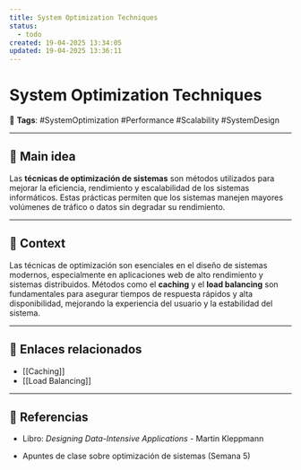 ```yaml
---
title: System Optimization Techniques
status:
  - todo
created: 19-04-2025 13:34:05
updated: 19-04-2025 13:36:11
---
```


# System Optimization Techniques

🔖 **Tags**: #SystemOptimization #Performance #Scalability #SystemDesign

---

## 🧠 Main idea

Las **técnicas de optimización de sistemas** son métodos utilizados para mejorar la eficiencia, rendimiento y escalabilidad de los sistemas informáticos. Estas prácticas permiten que los sistemas manejen mayores volúmenes de tráfico o datos sin degradar su rendimiento.

---

## 🧩 Context

Las técnicas de optimización son esenciales en el diseño de sistemas modernos, especialmente en aplicaciones web de alto rendimiento y sistemas distribuidos. Métodos como el **caching** y el **load balancing** son fundamentales para asegurar tiempos de respuesta rápidos y alta disponibilidad, mejorando la experiencia del usuario y la estabilidad del sistema.

---

## 🔗 Enlaces relacionados

- [[Caching]]
- [[Load Balancing]]

---

## 📘 Referencias

- Libro: _Designing Data-Intensive Applications_ - Martin Kleppmann
    
- Apuntes de clase sobre optimización de sistemas (Semana 5)